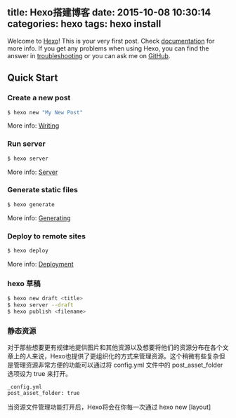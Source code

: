 title: Hexo搭建博客
date: 2015-10-08 10:30:14
categories: hexo
tags: hexo install
---
Welcome to [Hexo](http://hexo.io/)! This is your very first post. Check [documentation](http://hexo.io/docs/) for more info. If you get any problems when using Hexo, you can find the answer in [troubleshooting](http://hexo.io/docs/troubleshooting.html) or you can ask me on [GitHub](https://github.com/hexojs/hexo/issues).

## Quick Start

### Create a new post

``` bash
$ hexo new "My New Post"
```

More info: [Writing](http://hexo.io/docs/writing.html)

### Run server

``` bash
$ hexo server
```

More info: [Server](http://hexo.io/docs/server.html)

### Generate static files

``` bash
$ hexo generate
```

More info: [Generating](http://hexo.io/docs/generating.html)

### Deploy to remote sites

``` bash
$ hexo deploy
```

More info: [Deployment](http://hexo.io/docs/deployment.html)

### hexo 草稿

``` bash
$ hexo new draft <title>
$ hexo server --draft
$ hexo publish <filename>
```

### 静态资源

对于那些想要更有规律地提供图片和其他资源以及想要将他们的资源分布在各个文章上的人来说，Hexo也提供了更组织化的方式来管理资源。这个稍微有些复杂但是管理资源非常方便的功能可以通过将 config.yml 文件中的 post_asset_folder 选项设为 true 来打开。
```
_config.yml
post_asset_folder: true
```

当资源文件管理功能打开后，Hexo将会在你每一次通过 hexo new [layout] <title> 命令创建新文章时自动创建一个文件夹。这个资源文件夹将会有与这个 markdown 文件一样的名字。将所有与你的文章有关的资源放在这个关联文件夹中之后，你可以通过相对路径来引用它们，这样你就得到了一个更简单而且方便得多的工作流。

### 内链

[Hexo使用内链及文章中加入图片的方法](http://marshal.ohtly.com/2015/09/12/internal-link-and-image-for-hexo/)

### seo

[Hexo Seo优化让你的博客在google搜索排名第一](http://www.jianshu.com/p/86557c34b671)

## Markdown 语法简介
```

1、分段： 两个回车

2、换行 两个空格 + 回车

3、标题 #~###### 井号的个数表示几级标题，即Markdown可以表示一级标题到六级标题

4、引用 >

5、列表 *，+，-，1.，选其中之一，注意后面有个空格

6、代码区块 四个空格开头

7、链接 [文字](链接地址)

8、图片 ![图片说明](图片地址)，图片地址可以是本地路劲，也可以是网络地址

9、强调 **文字**，__文字__，_文字_，*文字*

10、代码 ```

 >[Markdown——入门指南](http://www.jianshu.com/p/1e402922ee32/)

 ## 在Hexo中插入gist

 ```
 {% gist 1f10fa5b8b76f3b5efaf74ad3d6da413  %}
 ```
 其中一长串是gist生成的id
